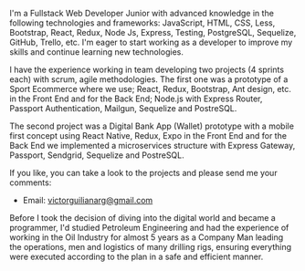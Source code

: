 I'm a Fullstack Web Developer Junior with advanced knowledge in the following technologies and frameworks: JavaScript, HTML, CSS, Less, Bootstrap, React, Redux, Node Js, Express, Testing, PostgreSQL, Sequelize, GitHub, Trello, etc. I'm eager to start working as a developer to improve my skills and continue learning new technologies.

I have the experience working in team developing two projects (4 sprints each) with scrum, agile methodologies. The first one was a prototype of a Sport Ecommerce where we use; React, Redux, Bootstrap, Ant design, etc. in the Front End and for the Back End; Node.js with Express Router, Passport Authentication, Mailgun, Sequelize and PostreSQL.

The second project was a Digital Bank App (Wallet) prototype with a mobile first concept using React Native, Redux, Expo in the Front End and for the Back End we implemented a microservices structure with Express Gateway, Passport, Sendgrid, Sequelize and PostreSQL.

If you like, you can take a look to the projects and please send me your comments:
- Email: victorguilianarg@gmail.com

Before I took the decision of diving into the digital world and became a programmer, I'd studied Petroleum Engineering and had the experience of working in the Oil Industry for almost 5 years as a Company Man leading the operations, men and logistics of many drilling rigs, ensuring everything were executed according to the plan in a safe and efficient manner. 
